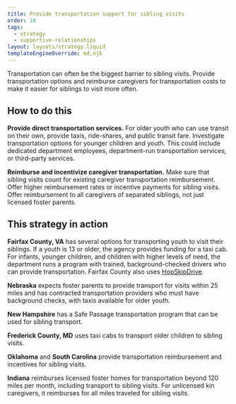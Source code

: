 ```yaml
---
title: Provide transportation support for sibling visits
order: 10
tags:
  - strategy
  - supportive-relationships
layout: layouts/strategy.liquid
templateEngineOverride: md,njk
---
```


Transportation can often be the biggest barrier to sibling visits. Provide transportation options and reimburse caregivers for transportation costs to make it easier for siblings to visit more often.

## How to do this

**Provide direct transportation services.** For older youth who can use transit on their own, provide taxis, ride-shares, and public transit fare. Investigate transportation options for younger children and youth. This could include dedicated department employees, department-run transportation services, or third-party services.

**Reimburse and incentivize caregiver transportation.** Make sure that sibling visits count for existing caregiver transportation reimbursement. Offer higher reimbursement rates or incentive payments for sibling visits. Offer reimbursement to all caregivers of separated siblings, not just licensed foster parents.

## This strategy in action

**Fairfax County, VA** has several options for transporting youth to visit their siblings. If a youth is 13 or older, the agency provides funding for a taxi cab. For infants, younger children, and children with higher levels of need, the department runs a program with trained, background-checked drivers who can provide transportation. Fairfax County also uses [HopSkipDrive](https://www.hopskipdrive.com/).

**Nebraska** expects foster parents to provide transport for visits within 25 miles and has contracted transportation providers who must have background checks, with taxis available for older youth.

**New Hampshire** has a Safe Passage transportation program that can be used for sibling transport.

**Frederick County, MD** uses taxi cabs to transport older children to sibling visits.

**Oklahoma** and **South Carolina** provide transportation reimbursement and incentives for sibling visits.

**Indiana** reimburses licensed foster homes for transportation beyond 120 miles per month, including transport to sibling visits. For unlicensed kin caregivers, it reimburses for all miles traveled for sibling visits.